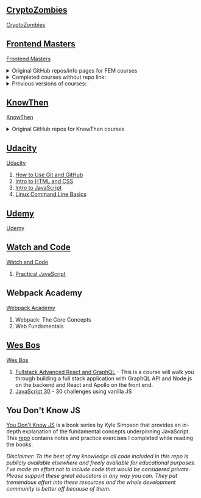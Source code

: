 

## [CryptoZombies](./Cryptozombies)

[CryptoZombies](https://cryptozombies.io/)

## [Frontend Masters](./Frontend_Masters)

[Frontend Masters](https://frontendmasters.com/)

<details>
  <summary>Original GitHub repos/info pages for FEM courses</summary>

  1. [Building Awesomer Apps with Angular](https://github.com/onehungrymind/angular-rest-app) - Lukas Ruebbelke
  1. [Build Cross-Platform Desktop Apps with Electron](https://gist.github.com/stevekinney/4cc5c61e827c00dbea55409f26d1da02) - Steve Kinney
  1. [Choosing a JavaScript Framework](https://github.com/btholt/jsmvc-pres) - Brian Holt
  1. [Complete Intro to React, v4)](https://github.com/btholt/complete-intro-to-react-v4) - Brian Holt
  1. [CSS Grids and Flexbox in Responsive Web](https://github.com/jen4web/fem-layout/) - Jen Kramer
  1. [Data Structures and Algorithms in JavaScript](https://github.com/kuychaco/algoClass) - Bianca Gandolfo
  1. [Debugging and Fixing Common JavaScript Errors](https://github.com/toddhgardner/getRANTR) - Todd Gardner
  1. [Design for Developers](https://github.com/sdras/design-for-developers/blob/master/slides-pdf/Des4Dev2.pdf) - Sarah Drasner
  1. [ES6: The Right Parts](https://frontendmasters.com/assets/resources/kylesimpson/getify-es6-workshop.zip) - Kyle Simpson
  1. [Four Semesters of Computer Science in 5 Hours](https://github.com/btholt/four-semesters-of-cs) - Brian Holt
  1. [Intermediate React](https://github.com/btholt/complete-intro-to-react-v4/) - Brian Holt
  1. [Introduction to Elm, v2](https://github.com/rtfeldman/elm-0.19-workshop/tree/master/intro) - Richard Feldman
  1. [Introduction to GraphQL](https://github.com/FrontendMasters/intro-to-graphql) - Scott Moss
  1. [Introduction to Vue.js](https://github.com/sdras/intro-to-vue) - Sarah Drasner
  1. [Mastering Chrome Developer Tools, v2](https://github.com/jkup/mastering-chrome-devtools) - Jon Kuperman
  1. [Modern Search Engine Optimization (SEO)](https://github.com/mike-works/modern-seo) - Mike North
  1. [SVG Essentials & Animation, v2](https://github.com/sdras/svg-workshop) - Sarah Drasner
  1. [TypeScript 3 Fundamentals, v2](https://github.com/mike-works/typescript-fundamentals) - Mike North
  1. [Visual Studio Code](https://github.com/mike-works/vscode-fundamentals) - Mike North
  1. [Webpack 4 Fundamentals](https://github.com/TheLarkInn/webpack-workshop-2018) - Sean Larkin
</details>


<details>
  <summary>Completed courses without repo link:</summary>

  1. [Complete Introduction to Web Development, v2](https://btholt.github.io/intro-to-web-dev-v2/) - Brian Holt
  1. CSS in-Depth, v2 - Estelle Weyl
  1. Deep JavaScript Foundations, v3 - Kyle Simpson
  1. Functional-Light JavaScript, v2 - Kyle Simpson
  1. [Full Stack for Front End Engineers](https://docs.google.com/presentation/d/1FPpbZ919vt8e1k2EGPd7BKhDlHao79ykvYLfDcMOsMo/edit#slide=id.p) - Jem Young
  1. Introduction to JavaScript Programming - Kyle Simpson
  1. [JavaScript: From Fundamentals to Functional JS, v2](https://slides.com/bgando/f2f-final-day-1#/) - Bianca Gandolfo
  1. [JavaScript: The Hard Parts](https://frontendmasters.com/assets/resources/willsentance/js-the-hard-parts.pdf) - Will Sentance
  1. [JavaScript: The New Hard Parts](https://static.frontendmasters.com/resources/2018-05-23-javascript-new-hard-parts/new-hard-parts-slides.pdf) - Will Sentance
  1. The Good Parts of JavaScript and the Web - Douglas Crockford
</details>

<details>
  <summary>Previous versions of courses:</summary>

  1. [Complete Intro to React, v3 (feat. Redux, Router & Flow)](https://github.com/btholt/complete-intro-to-react) - Brian Holt
  1. Deep JavaScript Foundations - Kyle Simpson
  1. [Introduction to Web Development, v1](https://docs.google.com/presentation/d/1KeWOWSM28qYI1mtkuHkY2vB2UUhwNkg7sq_LPqfYXKs/edit#slide=id.g3902e45b2_083) - Nina Zakharenko & Brian Holt
  1. [JavaScript: From Fundamentals to Functional JS, v1](https://slides.com/bgando/obj-arr-func#/) - Bianca Gandolfo
  1. [Mastering Chrome Developer Tools, v1](https://github.com/jkup/mastering-chrome-devtools) - Jon Kuperman
</details>

## [KnowThen](./KnowThen)

[KnowThen](https://courses.knowthen.com/courses/)

<details>
  <summary>Original GitHub repos for KnowThen courses</summary>
  
  1. [Elm For Beginners](https://github.com/knowthen/elm)
</details>

## [Udacity](./Udacity)

[Udacity](https://www.udacity.com/)

1. [How to Use Git and GitHub](https://www.udacity.com/course/how-to-use-git-and-github--ud775)
1. [Intro to HTML and CSS](https://www.udacity.com/course/intro-to-html-and-css--ud001)
1. [Intro to JavaScript](https://www.udacity.com/course/intro-to-javascript--ud803)
1. [Linux Command Line Basics](https://www.udacity.com/course/linux-command-line-basics--ud595)

## [Udemy](./Udemy)

[Udemy](https://www.udemy.com/)

## [Watch and Code](./Watch_And_Code)

[Watch and Code](https://watchandcode.com/)

1. [Practical JavaScript](https://watchandcode.com/p/practical-javascript)

## Webpack Academy 

[Webpack Academy](https://webpack.academy/courses)

1. Webpack: The Core Concepts
1. Web Fundamentals

## [Wes Bos](./Wes_Bos)

[Wes Bos](https://wesbos.com/)

1. [Fullstack Advanced React and GraphQL](https://advancedreact.com/) - This is a course will walk you through building a full stack application with GraphQL API and Node.js on the backend and React and Apollo on the front end.
1. [JavaScript 30](https://javascript30.com/) - 30 challenges using vanilla JS

## You Don't Know JS

[You Don't Know JS](https://github.com/getify/You-Dont-Know-JS) is a book series by Kyle Simpson that provides an in-depth explanation of the fundamental concepts underpinning JavaScript. This [repo](./You_Don't_Know_JS) contains notes and practice exercises I completed while reading the books.

_Disclaimer: To the best of my knowledge all code included in this repo is publicly available elsewhere and freely available for educational purposes. I've made an effort not to include code that would be considered private. Please support these great educators in any way you can. They put tremendous effort into these resources and the whole development community is better off because of them._
